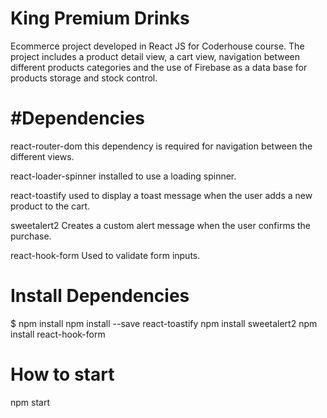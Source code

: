 # King Premium Drinks 
Ecommerce project developed in React JS for Coderhouse course. The project includes a product detail view, a cart view, navigation between different products categories and the use of Firebase as a data base for products storage and stock control.


# #Dependencies
react-router-dom
this dependency is required for navigation between the different views.

react-loader-spinner
installed to use a loading spinner.

react-toastify
used to display a toast message when the user adds a new product to the cart.

sweetalert2
Creates a custom alert message when the user confirms the purchase.

react-hook-form
Used to validate form inputs.

# Install Dependencies
$ npm install
npm install --save react-toastify
npm install sweetalert2
npm install react-hook-form

# How to start 
npm start